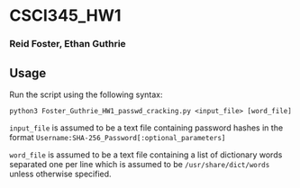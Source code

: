 # CSCI345_HW1
### Reid Foster, Ethan Guthrie

## Usage
Run the script using the following syntax:
```
python3 Foster_Guthrie_HW1_passwd_cracking.py <input_file> [word_file]
```
```input_file``` is assumed to be a text file containing password hashes in the format ```Username:SHA-256_Password[:optional_parameters]```


```word_file``` is assumed to be a text file containing a list of dictionary words separated one per line which is assumed to be ```/usr/share/dict/words``` unless otherwise specified.